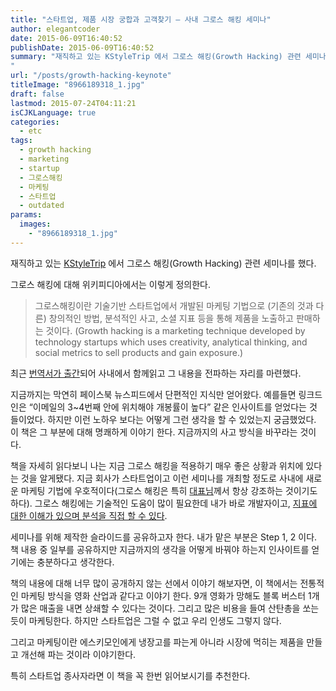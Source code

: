 ```yaml
---
title: "스타트업, 제품 시장 궁합과 고객찾기 – 사내 그로스 해킹 세미나"
author: elegantcoder
date: 2015-06-09T16:40:52
publishDate: 2015-06-09T16:40:52
summary: "재직하고 있는 KStyleTrip 에서 그로스 해킹(Growth Hacking) 관련 세미나를 했다. 그로스 해킹에 대해 위키피디아에서는 이렇게 정의한다. 그로스해킹이란 기술기반 스타트업에서 개발된 마케팅 기법으로 (기존의 것과 다른) 창의적인 방법, 분석적인 사고, 소셜 지표 등을 통해 제품을 노출하고 판매하는 것이다. (Growth hacking is a marketing technique developed by technology startups which uses creativity, analytical thinking, and social metrics [&hellip;]
"
url: "/posts/growth-hacking-keynote"
titleImage: "8966189318_1.jpg"
draft: false
lastmod: 2015-07-24T04:11:21
isCJKLanguage: true
categories:
  - etc
tags:
  - growth hacking
  - marketing
  - startup
  - 그로스해킹
  - 마케팅
  - 스타트업
  - outdated
params:
  images:
    - "8966189318_1.jpg"
---
```

재직하고 있는 [KStyleTrip](http://kstyletrip.com) 에서 그로스 해킹(Growth Hacking) 관련 세미나를 했다.

그로스 해킹에 대해 위키피디아에서는 이렇게 정의한다.

> 그로스해킹이란 기술기반 스타트업에서 개발된 마케팅 기법으로 (기존의 것과 다른) 창의적인 방법, 분석적인 사고, 소셜 지표 등을 통해 제품을 노출하고 판매하는 것이다. (Growth hacking is a marketing technique developed by technology startups which uses creativity, analytical thinking, and social metrics to sell products and gain exposure.)

최근 [번역서가 출간](http://www.aladin.co.kr/shop/wproduct.aspx?ISBN=8966189318)되어 사내에서 함께읽고 그 내용을 전파하는 자리를 마련했다.

지금까지는 막연히 페이스북 뉴스피드에서 단편적인 지식만 얻어왔다. 예를들면 링크드인은 “이메일의 3~4번째 안에 위치해야 개봉률이 높다” 같은 인사이트를 얻었다는 것 들이었다. 하지만 이런 노하우 보다는 어떻게 그런 생각을 할 수 있었는지 궁금했었다. 이 책은 그 부분에 대해 명쾌하게 이야기 한다. 지금까지의 사고 방식을 바꾸라는 것이다.

책을 자세히 읽다보니 나는 지금 그로스 해킹을 적용하기 매우 좋은 상황과 위치에 있다는 것을 알게됐다. 지금 회사가 스타트업이고 이런 세미나를 개최할 정도로 사내에 새로운 마케팅 기법에 우호적이다(그로스 해킹은 특히 [대표님](http://twpark.tumblr.com)께서 항상 강조하는 것이기도 하다). 그로스 해킹에는 기술적인 도움이 많이 필요한데 내가 바로 개발자이고, [지표에 대한 이해가 있으며 분석을 직접 할 수 있다](http://elegantcoder.com/gaiq/).

세미나를 위해 제작한 슬라이드를 공유하고자 한다. 내가 맡은 부분은 Step 1, 2 이다. 책 내용 중 일부를 공유하지만 지금까지의 생각을 어떻게 바꿔야 하는지 인사이트를 얻기에는 충분하다고 생각한다.

책의 내용에 대해 너무 많이 공개하지 않는 선에서 이야기 해보자면, 이 책에서는 전통적인 마케팅 방식을 영화 산업과 같다고 이야기 한다. 9개 영화가 망해도 블록 버스터 1개가 많은 매출을 내면 상쇄할 수 있다는 것이다. 그리고 많은 비용을 들여 산탄총을 쏘는듯이 마케팅한다. 하지만 스타트업은 그럴 수 없고 우리 인생도 그렇지 않다.

그리고 마케팅이란 에스키모인에게 냉장고를 파는게 아니라 시장에 먹히는 제품을 만들고 개선해 파는 것이라 이야기한다.

특히 스타트업 종사자라면 이 책을 꼭 한번 읽어보시기를 추천한다.
